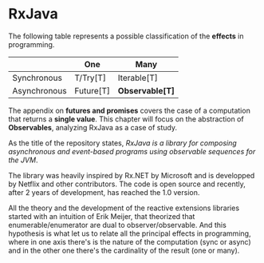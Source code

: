 # RxJava

The following table represents a possible classification of the **effects** in programming.

| | One | Many |
| -- | -- | -- |
| Synchronous | T/Try[T] | Iterable[T] |
| Asynchronous | Future[T] | **Observable[T]** |

The appendix on **futures and promises** covers the case of a computation that returns a **single value**. This chapter will focus on the abstraction of **Observables**, analyzing RxJava as a case of study.

As the title of the repository states, *RxJava is a library for composing asynchronous and event-based programs using observable sequences for the JVM*.

The library was heavily inspired by Rx.NET by Microsoft and is developped by Netflix and other contributors. The code is open source and recently, after 2 years of development, has reached the 1.0 version.

All the theory and the development of the reactive extensions libraries started with an intuition of Erik Meijer, that theorized that enumerable/enumerator are dual to observer/observable.
And this hypothesis is what let us to relate all the principal effects in programming, where in one axis there's is the nature of the computation (sync or async) and in the other one there's the cardinality of the result (one or many).
